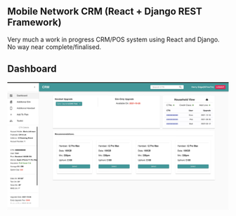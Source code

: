 ## Mobile Network CRM (React + Django REST Framework)

Very much a work in progress CRM/POS system using React and Django. No way near complete/finalised.


## Dashboard
![](/sampleimages/Dashboard.jpeg?raw=true "Dashboard")
